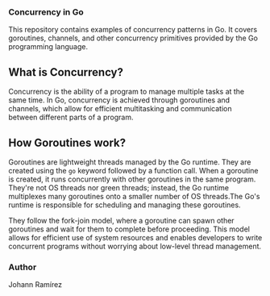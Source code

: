 ### Concurrency in Go

This repository contains examples of concurrency patterns in Go. It covers goroutines, channels, and other concurrency primitives provided by the Go programming language.

## What is Concurrency?
Concurrency is the ability of a program to manage multiple tasks at the same time. In Go, concurrency is achieved through goroutines and channels, which allow for efficient multitasking and communication between different parts of a program.

## How Goroutines work?
Goroutines are lightweight threads managed by the Go runtime. They are created using the `go` keyword followed by a function call. When a goroutine is created, it runs concurrently with other goroutines in the same program. They're not OS threads nor green threads; instead, the Go runtime multiplexes many goroutines onto a smaller number of OS threads.The Go's runtime is responsible for scheduling and managing these goroutines.

They follow the fork-join model, where a goroutine can spawn other goroutines and wait for them to complete before proceeding. This model allows for efficient use of system resources and enables developers to write concurrent programs without worrying about low-level thread management.

### Author
Johann Ramírez
